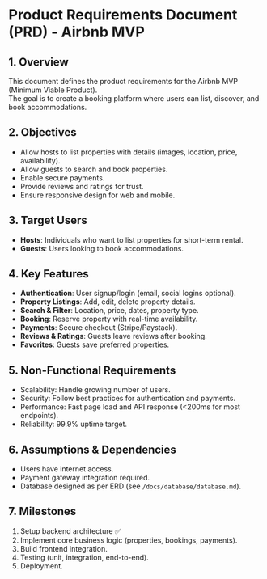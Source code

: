 # Product Requirements Document (PRD) - Airbnb MVP

## 1. Overview
This document defines the product requirements for the Airbnb MVP (Minimum Viable Product).  
The goal is to create a booking platform where users can list, discover, and book accommodations.

## 2. Objectives
- Allow hosts to list properties with details (images, location, price, availability).
- Allow guests to search and book properties.
- Enable secure payments.
- Provide reviews and ratings for trust.
- Ensure responsive design for web and mobile.

## 3. Target Users
- **Hosts**: Individuals who want to list properties for short-term rental.
- **Guests**: Users looking to book accommodations.

## 4. Key Features
- **Authentication**: User signup/login (email, social logins optional).
- **Property Listings**: Add, edit, delete property details.
- **Search & Filter**: Location, price, dates, property type.
- **Booking**: Reserve property with real-time availability.
- **Payments**: Secure checkout (Stripe/Paystack).
- **Reviews & Ratings**: Guests leave reviews after booking.
- **Favorites**: Guests save preferred properties.

## 5. Non-Functional Requirements
- Scalability: Handle growing number of users.
- Security: Follow best practices for authentication and payments.
- Performance: Fast page load and API response (<200ms for most endpoints).
- Reliability: 99.9% uptime target.

## 6. Assumptions & Dependencies
- Users have internet access.
- Payment gateway integration required.
- Database designed as per ERD (see `/docs/database/database.md`).

## 7. Milestones
1. Setup backend architecture ✅
2. Implement core business logic (properties, bookings, payments).
3. Build frontend integration.
4. Testing (unit, integration, end-to-end).
5. Deployment.
